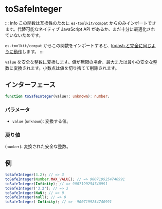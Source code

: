 # toSafeInteger

::: info
この関数は互換性のために `es-toolkit/compat` からのみインポートできます。代替可能なネイティブ JavaScript API があるか、まだ十分に最適化されていないためです。

`es-toolkit/compat` からこの関数をインポートすると、[lodash と完全に同じように動作](../../../compatibility.md)します。
:::

`value` を安全な整数に変換します。値が無限の場合、最大または最小の安全な整数に変換されます。小数点は値を切り捨てて削除されます。

## インターフェース

```typescript
function toSafeInteger(value?: unknown): number;
```

### パラメータ

- `value` (`unknown`): 変換する値。

### 戻り値

(`number`): 変換された安全な整数。

## 例

```typescript
toSafeInteger(3.2); // => 3
toSafeInteger(Number.MAX_VALUE); // => 9007199254740991
toSafeInteger(Infinity); // => 9007199254740991
toSafeInteger('3.2'); // => 3
toSafeInteger(NaN); // => 0
toSafeInteger(null); // => 0
toSafeInteger(-Infinity); // => -9007199254740991
```

